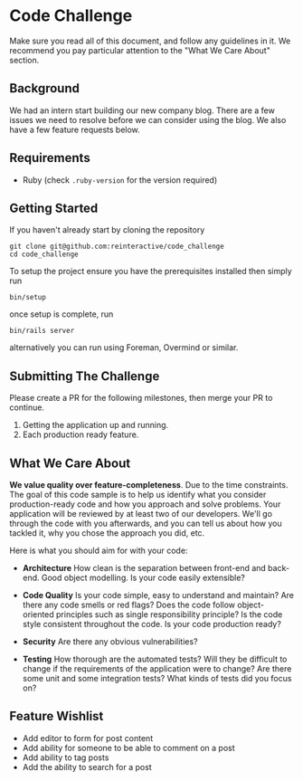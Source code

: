 # Code Challenge

Make sure you read all of this document, and follow any guidelines in it. We recommend you pay particular attention to the "What We Care About" section.

## Background

We had an intern start building our new company blog. There are a few issues we need to resolve before we can consider using the blog. We also have a few feature requests below.

## Requirements

* Ruby (check `.ruby-version` for the version required)

## Getting Started

If you haven't already start by cloning the repository

```
git clone git@github.com:reinteractive/code_challenge
cd code_challenge
```

To setup the project ensure you have the prerequisites installed then simply run

```
bin/setup
```

once setup is complete, run

```
bin/rails server
```

alternatively you can run using Foreman, Overmind or similar.

## Submitting The Challenge

Please create a PR for the following milestones, then merge your PR to continue.

1. Getting the application up and running.
1. Each production ready feature.

## What We Care About

**We value quality over feature-completeness**. Due to the time constraints. The goal of this code sample is to help us identify what you consider production-ready code and how you approach and solve problems. Your application will be reviewed by at least two of our developers. We'll go through the code with you afterwards, and you can tell us about how you tackled it, why you chose the approach you did, etc.

Here is what you should aim for with your code:

* **Architecture** How clean is the separation between front-end and back-end. Good object modelling. Is your code easily extensible?

* **Code Quality** Is your code simple, easy to understand and maintain? Are there any code smells or red flags? Does the code follow object-oriented principles such as single responsibility principle? Is the code style consistent throughout the code. Is your code production ready?

* **Security** Are there any obvious vulnerabilities?

* **Testing** How thorough are the automated tests? Will they be difficult to change if the requirements of the application were to change? Are there some unit and some integration tests? What kinds of tests did you focus on?

## Feature Wishlist

* Add editor to form for post content
* Add ability for someone to be able to comment on a post
* Add ability to tag posts
* Add the ability to search for a post
